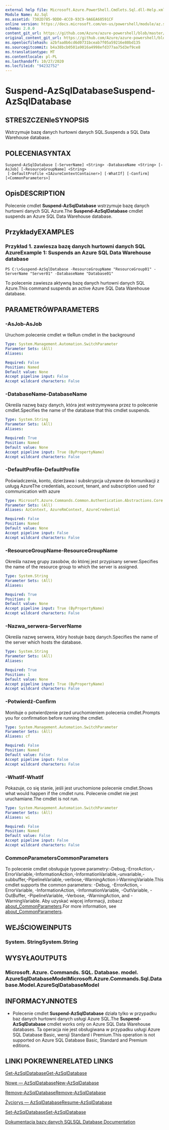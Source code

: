 ```yaml
---
external help file: Microsoft.Azure.PowerShell.Cmdlets.Sql.dll-Help.xml
Module Name: Az.Sql
ms.assetid: 7302D785-9DD0-4CC0-93C9-9A6EA60591CF
online version: https://docs.microsoft.com/en-us/powershell/module/az.sql/suspend-azsqldatabase
schema: 2.0.0
content_git_url: https://github.com/Azure/azure-powershell/blob/master/src/Sql/Sql/help/Suspend-AzSqlDatabase.md
original_content_git_url: https://github.com/Azure/azure-powershell/blob/master/src/Sql/Sql/help/Suspend-AzSqlDatabase.md
ms.openlocfilehash: a2bfaa0b6cd6d0731bceab7f05a59216e80bd135
ms.sourcegitcommit: b4a38bcb0501a9016a4998efd377aa75d3ef9ce8
ms.translationtype: MT
ms.contentlocale: pl-PL
ms.lasthandoff: 10/27/2020
ms.locfileid: "94232752"
---
```

# <span data-ttu-id="d0e8a-101">Suspend-AzSqlDatabase</span><span class="sxs-lookup"><span data-stu-id="d0e8a-101">Suspend-AzSqlDatabase</span></span>

## <span data-ttu-id="d0e8a-102">STRESZCZENIe</span><span class="sxs-lookup"><span data-stu-id="d0e8a-102">SYNOPSIS</span></span>
<span data-ttu-id="d0e8a-103">Wstrzymuje bazę danych hurtowni danych SQL.</span><span class="sxs-lookup"><span data-stu-id="d0e8a-103">Suspends a SQL Data Warehouse database.</span></span>

## <span data-ttu-id="d0e8a-104">POLECENIA</span><span class="sxs-lookup"><span data-stu-id="d0e8a-104">SYNTAX</span></span>

```
Suspend-AzSqlDatabase [-ServerName] <String> -DatabaseName <String> [-AsJob] [-ResourceGroupName] <String>
 [-DefaultProfile <IAzureContextContainer>] [-WhatIf] [-Confirm] [<CommonParameters>]
```

## <span data-ttu-id="d0e8a-105">Opis</span><span class="sxs-lookup"><span data-stu-id="d0e8a-105">DESCRIPTION</span></span>
<span data-ttu-id="d0e8a-106">Polecenie cmdlet **Suspend-AzSqlDatabase** wstrzymuje bazę danych hurtowni danych SQL Azure.</span><span class="sxs-lookup"><span data-stu-id="d0e8a-106">The **Suspend-AzSqlDatabase** cmdlet suspends an Azure SQL Data Warehouse database.</span></span>

## <span data-ttu-id="d0e8a-107">Przykłady</span><span class="sxs-lookup"><span data-stu-id="d0e8a-107">EXAMPLES</span></span>

### <span data-ttu-id="d0e8a-108">Przykład 1. zawiesza bazę danych hurtowni danych SQL Azure</span><span class="sxs-lookup"><span data-stu-id="d0e8a-108">Example 1: Suspends an Azure SQL Data Warehouse database</span></span>
```
PS C:\>Suspend-AzSqlDatabase -ResourceGroupName "ResourceGroup01" -ServerName "Server01" -DatabaseName "Database01"
```

<span data-ttu-id="d0e8a-109">To polecenie zawiesza aktywną bazę danych hurtowni danych SQL Azure.</span><span class="sxs-lookup"><span data-stu-id="d0e8a-109">This command suspends an active Azure SQL Data Warehouse database.</span></span>

## <span data-ttu-id="d0e8a-110">PARAMETRÓW</span><span class="sxs-lookup"><span data-stu-id="d0e8a-110">PARAMETERS</span></span>

### <span data-ttu-id="d0e8a-111">-AsJob</span><span class="sxs-lookup"><span data-stu-id="d0e8a-111">-AsJob</span></span>
<span data-ttu-id="d0e8a-112">Uruchom polecenie cmdlet w tle</span><span class="sxs-lookup"><span data-stu-id="d0e8a-112">Run cmdlet in the background</span></span>

```yaml
Type: System.Management.Automation.SwitchParameter
Parameter Sets: (All)
Aliases:

Required: False
Position: Named
Default value: None
Accept pipeline input: False
Accept wildcard characters: False
```

### <span data-ttu-id="d0e8a-113">-DatabaseName</span><span class="sxs-lookup"><span data-stu-id="d0e8a-113">-DatabaseName</span></span>
<span data-ttu-id="d0e8a-114">Określa nazwę bazy danych, która jest wstrzymywana przez to polecenie cmdlet.</span><span class="sxs-lookup"><span data-stu-id="d0e8a-114">Specifies the name of the database that this cmdlet suspends.</span></span>

```yaml
Type: System.String
Parameter Sets: (All)
Aliases:

Required: True
Position: Named
Default value: None
Accept pipeline input: True (ByPropertyName)
Accept wildcard characters: False
```

### <span data-ttu-id="d0e8a-115">-DefaultProfile</span><span class="sxs-lookup"><span data-stu-id="d0e8a-115">-DefaultProfile</span></span>
<span data-ttu-id="d0e8a-116">Poświadczenia, konto, dzierżawa i subskrypcja używane do komunikacji z usługą Azure</span><span class="sxs-lookup"><span data-stu-id="d0e8a-116">The credentials, account, tenant, and subscription used for communication with azure</span></span>

```yaml
Type: Microsoft.Azure.Commands.Common.Authentication.Abstractions.Core.IAzureContextContainer
Parameter Sets: (All)
Aliases: AzContext, AzureRmContext, AzureCredential

Required: False
Position: Named
Default value: None
Accept pipeline input: False
Accept wildcard characters: False
```

### <span data-ttu-id="d0e8a-117">-ResourceGroupName</span><span class="sxs-lookup"><span data-stu-id="d0e8a-117">-ResourceGroupName</span></span>
<span data-ttu-id="d0e8a-118">Określa nazwę grupy zasobów, do której jest przypisany serwer.</span><span class="sxs-lookup"><span data-stu-id="d0e8a-118">Specifies the name of the resource group to which the server is assigned.</span></span>

```yaml
Type: System.String
Parameter Sets: (All)
Aliases:

Required: True
Position: 0
Default value: None
Accept pipeline input: True (ByPropertyName)
Accept wildcard characters: False
```

### <span data-ttu-id="d0e8a-119">-Nazwa_serwera</span><span class="sxs-lookup"><span data-stu-id="d0e8a-119">-ServerName</span></span>
<span data-ttu-id="d0e8a-120">Określa nazwę serwera, który hostuje bazę danych.</span><span class="sxs-lookup"><span data-stu-id="d0e8a-120">Specifies the name of the server which hosts the database.</span></span>

```yaml
Type: System.String
Parameter Sets: (All)
Aliases:

Required: True
Position: 1
Default value: None
Accept pipeline input: True (ByPropertyName)
Accept wildcard characters: False
```

### <span data-ttu-id="d0e8a-121">-Potwierdź</span><span class="sxs-lookup"><span data-stu-id="d0e8a-121">-Confirm</span></span>
<span data-ttu-id="d0e8a-122">Monituje o potwierdzenie przed uruchomieniem polecenia cmdlet.</span><span class="sxs-lookup"><span data-stu-id="d0e8a-122">Prompts you for confirmation before running the cmdlet.</span></span>

```yaml
Type: System.Management.Automation.SwitchParameter
Parameter Sets: (All)
Aliases: cf

Required: False
Position: Named
Default value: False
Accept pipeline input: False
Accept wildcard characters: False
```

### <span data-ttu-id="d0e8a-123">-WhatIf</span><span class="sxs-lookup"><span data-stu-id="d0e8a-123">-WhatIf</span></span>
<span data-ttu-id="d0e8a-124">Pokazuje, co się stanie, jeśli jest uruchomione polecenie cmdlet.</span><span class="sxs-lookup"><span data-stu-id="d0e8a-124">Shows what would happen if the cmdlet runs.</span></span>
<span data-ttu-id="d0e8a-125">Polecenie cmdlet nie jest uruchamiane.</span><span class="sxs-lookup"><span data-stu-id="d0e8a-125">The cmdlet is not run.</span></span>

```yaml
Type: System.Management.Automation.SwitchParameter
Parameter Sets: (All)
Aliases: wi

Required: False
Position: Named
Default value: False
Accept pipeline input: False
Accept wildcard characters: False
```

### <span data-ttu-id="d0e8a-126">CommonParameters</span><span class="sxs-lookup"><span data-stu-id="d0e8a-126">CommonParameters</span></span>
<span data-ttu-id="d0e8a-127">To polecenie cmdlet obsługuje typowe parametry:-Debug,-ErrorAction,-ErrorVariable,-InformationAction,-InformationVariable,-unvariable,-subbuffer,-PipelineVariable,-verbose,-WarningAction i-WarningVariable.</span><span class="sxs-lookup"><span data-stu-id="d0e8a-127">This cmdlet supports the common parameters: -Debug, -ErrorAction, -ErrorVariable, -InformationAction, -InformationVariable, -OutVariable, -OutBuffer, -PipelineVariable, -Verbose, -WarningAction, and -WarningVariable.</span></span> <span data-ttu-id="d0e8a-128">Aby uzyskać więcej informacji, zobacz [about_CommonParameters](http://go.microsoft.com/fwlink/?LinkID=113216).</span><span class="sxs-lookup"><span data-stu-id="d0e8a-128">For more information, see [about_CommonParameters](http://go.microsoft.com/fwlink/?LinkID=113216).</span></span>

## <span data-ttu-id="d0e8a-129">WEJŚCIOWE</span><span class="sxs-lookup"><span data-stu-id="d0e8a-129">INPUTS</span></span>

### <span data-ttu-id="d0e8a-130">System. String</span><span class="sxs-lookup"><span data-stu-id="d0e8a-130">System.String</span></span>

## <span data-ttu-id="d0e8a-131">WYSYŁA</span><span class="sxs-lookup"><span data-stu-id="d0e8a-131">OUTPUTS</span></span>

### <span data-ttu-id="d0e8a-132">Microsoft. Azure. Commands. SQL. Database. model. AzureSqlDatabaseModel</span><span class="sxs-lookup"><span data-stu-id="d0e8a-132">Microsoft.Azure.Commands.Sql.Database.Model.AzureSqlDatabaseModel</span></span>

## <span data-ttu-id="d0e8a-133">INFORMACYJN</span><span class="sxs-lookup"><span data-stu-id="d0e8a-133">NOTES</span></span>
* <span data-ttu-id="d0e8a-134">Polecenie cmdlet **Suspend-AzSqlDatabase** działa tylko w przypadku baz danych hurtowni danych usługi Azure SQL.</span><span class="sxs-lookup"><span data-stu-id="d0e8a-134">The **Suspend-AzSqlDatabase** cmdlet works only on Azure SQL Data Warehouse databases.</span></span> <span data-ttu-id="d0e8a-135">Ta operacja nie jest obsługiwana w przypadku usługi Azure SQL Database Basic, wersji Standard i Premium.</span><span class="sxs-lookup"><span data-stu-id="d0e8a-135">This operation is not supported on Azure SQL Database Basic, Standard and Premium editions.</span></span>

## <span data-ttu-id="d0e8a-136">LINKI POKREWNE</span><span class="sxs-lookup"><span data-stu-id="d0e8a-136">RELATED LINKS</span></span>

[<span data-ttu-id="d0e8a-137">Get-AzSqlDatabase</span><span class="sxs-lookup"><span data-stu-id="d0e8a-137">Get-AzSqlDatabase</span></span>](./Get-AzSqlDatabase.md)

[<span data-ttu-id="d0e8a-138">Nowe — AzSqlDatabase</span><span class="sxs-lookup"><span data-stu-id="d0e8a-138">New-AzSqlDatabase</span></span>](./New-AzSqlDatabase.md)

[<span data-ttu-id="d0e8a-139">Remove-AzSqlDatabase</span><span class="sxs-lookup"><span data-stu-id="d0e8a-139">Remove-AzSqlDatabase</span></span>](./Remove-AzSqlDatabase.md)

[<span data-ttu-id="d0e8a-140">Życiorys — AzSqlDatabase</span><span class="sxs-lookup"><span data-stu-id="d0e8a-140">Resume-AzSqlDatabase</span></span>](./Resume-AzSqlDatabase.md)

[<span data-ttu-id="d0e8a-141">Set-AzSqlDatabase</span><span class="sxs-lookup"><span data-stu-id="d0e8a-141">Set-AzSqlDatabase</span></span>](./Set-AzSqlDatabase.md)

[<span data-ttu-id="d0e8a-142">Dokumentacja bazy danych SQL</span><span class="sxs-lookup"><span data-stu-id="d0e8a-142">SQL Database Documentation</span></span>](https://docs.microsoft.com/azure/sql-database/)


